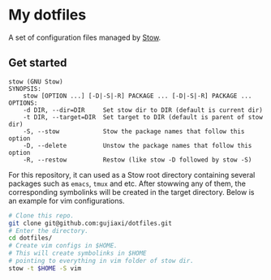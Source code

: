 # My dotfiles

A set of configuration files managed by [Stow](http://www.gnu.org/software/stow/).

## Get started

```
stow (GNU Stow)
SYNOPSIS:
    stow [OPTION ...] [-D|-S|-R] PACKAGE ... [-D|-S|-R] PACKAGE ...
OPTIONS:
    -d DIR, --dir=DIR     Set stow dir to DIR (default is current dir)
    -t DIR, --target=DIR  Set target to DIR (default is parent of stow dir)
    -S, --stow            Stow the package names that follow this option
    -D, --delete          Unstow the package names that follow this option
    -R, --restow          Restow (like stow -D followed by stow -S)
```

For this repository, it can used as a Stow root directory containing several packages such as `emacs`, `tmux` and etc. After stowwing any of them, the corresponding symbolinks will be created in the target directory. Below is an example for vim configurations.

``` sh
# Clone this repo.
git clone git@github.com:gujiaxi/dotfiles.git
# Enter the directory.
cd dotfiles/
# Create vim configs in $HOME.
# This will create symbolinks in $HOME
# pointing to everything in vim folder of stow dir.
stow -t $HOME -S vim
```
